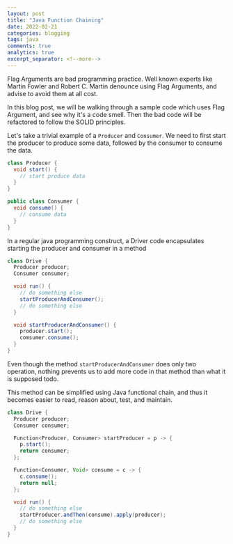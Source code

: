 ```yaml
---
layout: post 
title: "Java Function Chaining"
date: 2022-02-21 
categories: blogging
tags: java
comments: true
analytics: true
excerpt_separator: <!--more-->
---
```


Flag Arguments are bad programming practice. Well known experts like Martin Fowler and Robert C. Martin denounce using Flag Arguments, and advise to avoid them at all cost.

In this blog post, we will be walking through a sample code which uses Flag Argument, and see why it's a code smell. 
Then the bad code will be refactored to follow the SOLID principles.

<!--more-->

Let's take a trivial example of a `Producer` and `Consumer`. We need to first start the producer to produce some data,
followed by the consumer to consume the data.

```java
class Producer {
  void start() {
    // start produce data
  }
}

public class Consumer {
  void consume() {
    // consume data
  }
}
```

In a regular java programming construct, a Driver code encapsulates starting the producer and consumer in a method

```java
class Drive {
  Producer producer;
  Consumer consumer;

  void run() {
    // do something else
    startProducerAndConsumer();
    // do something else
  }

  void startProducerAndConsumer() {
    producer.start();
    comsumer.consume();
  }
} 
```

Even though the method `startProducerAndConsumer` does only two operation, nothing prevents us to add more code in that
method than what it is supposed todo.

This method can be simplified using Java functional chain, and thus it becomes easier to read, reason about, test, and
maintain.

```java
class Drive {
  Producer producer;
  Consumer consumer;

  Function<Producer, Consumer> startProducer = p -> {
    p.start();
    return consumer;
  };

  Function<Consumer, Void> consume = c -> {
    c.consume();
    return null;
  };

  void run() {
    // do something else
    startProducer.andThen(consume).apply(producer);
    // do something else
  }
} 
```

